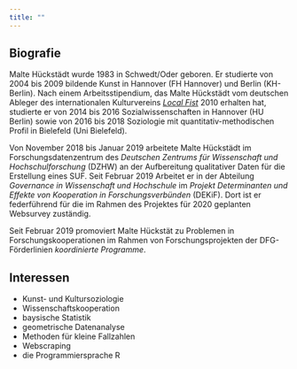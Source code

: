 ```yaml
---
title: ""
---
```


## Biografie

Malte Hückstädt wurde 1983 in Schwedt/Oder geboren. Er studierte von 2004 bis 2009 bildende Kunst in Hannover (FH Hannover) und Berlin (KH-Berlin). Nach einem Arbeitsstipendium, das Malte Hückstädt vom deutschen Ableger des internationalen Kulturvereins [*Local Fist*](local-fist.com) 2010 erhalten hat, studierte er von 2014 bis 2016 Sozialwissenschaften in Hannover (HU Berlin) sowie von 2016 bis 2018 Soziologie mit quantitativ-methodischen Profil in Bielefeld (Uni Bielefeld).

Von November 2018 bis Januar 2019 arbeitete Malte Hückstädt im Forschungsdatenzentrum des *Deutschen Zentrums für Wissenschaft und Hochschulforschung* (DZHW) an der Aufbereitung qualitativer Daten für die Erstellung eines SUF. Seit Februar 2019 Arbeitet er in der Abteilung *Governance in Wissenschaft und Hochschule* im *Projekt Determinanten und Effekte von Kooperation in Forschungsverbünden* (DEKiF). Dort ist er federführend für die im Rahmen des Projektes für 2020 geplanten Websurvey zuständig.

Seit Februar 2019 promoviert Malte Hückstät zu Problemen in Forschungskooperationen im Rahmen von Forschungsprojekten der DFG-Förderlinien *koordinierte Programme*.

## Interessen

- Kunst- und Kultursoziologie
- Wissenschaftskooperation
- baysische Statistik
- geometrische Datenanalyse
- Methoden für kleine Fallzahlen
- Webscraping
- die Programmiersprache R
